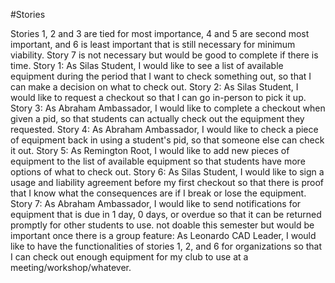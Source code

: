 #Stories

Stories 1, 2 and 3 are tied for most importance, 4 and 5 are second most important, and 6 is least important that is still necessary for minimum viability. Story 7 is not necessary but would be good to complete if there is time.
Story 1: As Silas Student, I would like to see a list of available equipment during the period that I want to check something out, so that I can make a decision on what to check out.
Story 2: As Silas Student, I would like to request a checkout so that I can go in-person to pick it up.
Story 3: As Abraham Ambassador, I would like to complete a checkout when given a pid, so that students can actually check out the equipment they requested.
Story 4: As Abraham Ambassador, I would like to check a piece of equipment back in using a student's pid, so that someone else can check it out.
Story 5: As Remington Root, I would like to add new pieces of equipment to the list of available equipment so that students have more options of what to check out.
Story 6: As Silas Student, I would like to sign a usage and liability agreement before my first checkout so that there is proof that I know what the consequences are if I break or lose the equipment.
Story 7: As Abraham Ambassador, I would like to send notifications for equipment that is due in 1 day, 0 days, or overdue so that it can be returned promptly for other students to use.
not doable this semester but would be important once there is a group feature: As Leonardo CAD Leader, I would like to have the functionalities of stories 1, 2, and 6 for organizations so that I can check out enough equipment for my club to use at a meeting/workshop/whatever.
